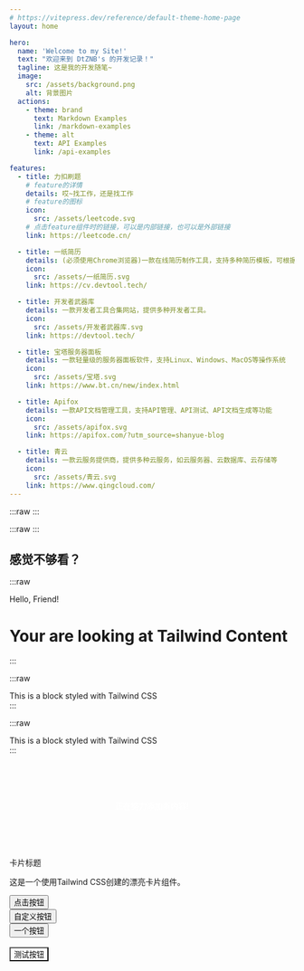 ```yaml
---
# https://vitepress.dev/reference/default-theme-home-page
layout: home

hero:
  name: 'Welcome to my Site!'
  text: "欢迎来到 DtZNB's 的开发记录！"
  tagline: 这是我的开发随笔~
  image:
    src: /assets/background.png
    alt: 背景图片
  actions:
    - theme: brand
      text: Markdown Examples
      link: /markdown-examples
    - theme: alt
      text: API Examples
      link: /api-examples

features:
  - title: 力扣刷题
    # feature的详情
    details: 哎~找工作，还是找工作
    # feature的图标
    icon:
      src: /assets/leetcode.svg
    # 点击feature组件时的链接，可以是内部链接，也可以是外部链接
    link: https://leetcode.cn/

  - title: 一纸简历
    details: (必须使用Chrome浏览器)一款在线简历制作工具，支持多种简历模板，可根据需求进行自定义
    icon:
      src: /assets/一纸简历.svg
    link: https://cv.devtool.tech/

  - title: 开发者武器库
    details: 一款开发者工具合集网站，提供多种开发者工具。
    icon:
      src: /assets/开发者武器库.svg
    link: https://devtool.tech/

  - title: 宝塔服务器面板
    details: 一款轻量级的服务器面板软件，支持Linux、Windows、MacOS等操作系统
    icon:
      src: /assets/宝塔.svg
    link: https://www.bt.cn/new/index.html

  - title: Apifox
    details: 一款API文档管理工具，支持API管理、API测试、API文档生成等功能
    icon:
      src: /assets/apifox.svg
    link: https://apifox.com/?utm_source=shanyue-blog

  - title: 青云
    details: 一款云服务提供商，提供多种云服务，如云服务器、云数据库、云存储等
    icon:
      src: /assets/青云.svg
    link: https://www.qingcloud.com/
---
```


<script setup>
import TsButton from './.vitepress/theme/components/TsButton.vue'
</script>

<Linkcard url="https://vitepress.yiov.top/" title="Vitepress中文搭建教程" description="https://vitepress.yiov.top/" logo="https://vitepress.yiov.top/logo.png"/>

:::raw
<TsButton />
:::

:::raw
<TailwindCard />
:::

## 感觉不够看？
:::raw
<div class="overflow-hidden">
    <div class="max-w-[85rem] mx-auto px-4 sm:px-6 lg:px-8 py-20">
        <div class="relative mx-auto max-w-4xl grid space-y-5 sm:space-y-10">
            <!-- Title -->
            <div class="text-center">
                <p class="text-xs font-semibold text-gray-500 uppercase mb-3">
                    Hello, Friend!
                </p>
                <h1 class="text-3xl text-gray-800 font-bold sm:text-5xl lg:text-6xl lg:leading-tight">
                    Your are looking at <span class="text-blue-500">Tailwind Content</span>
                </h1>
            </div>
        </div>
    </div>
</div>
:::

:::raw
<div class="bg-blue-500 text-white p-4 rounded-lg">
  This is a block styled with Tailwind CSS
</div>
:::

:::raw
<div class="tw:bg-blue-500 tw:text-white tw:p-4 tw:rounded-lg">
  This is a block styled with Tailwind CSS
</div>
:::

<div class="demo1 test-pulse ml-29 shadow-xs">正在努力添加新内容!</div>

<div class="max-w-sm mx-auto my-6 rounded-xl shadow-md overflow-hidden">
  <div class="p-8">
    <div class="text-lg font-medium text-gray-900 mb-2 bg-red-500">卡片标题</div>
    <p class="text-neon-blue interactive-card">
      这是一个使用Tailwind CSS创建的漂亮卡片组件。
    </p>
    <div class="mt-6 flex space-x-4 ">
      <button class="px-4 py-2 !bg-gradient-to-r !from-red-500 !to-gray-400 !dark:from-blue-500">
        点击按钮
      </button>
      <br />
      <button class="!bg-red-500">
        自定义按钮
      </button>
      <br />
      <button class="bg-blue-500 hover:bg-blue-700 text-white font-bold py-2 px-4 rounded ring-3 ring-blue-500">
        一个按钮
      </button>
      <br />
      <br />
      <button class="cs-button text-shadow-lg text-6xl ">
      测试按钮
      </button>
    </div>
  </div>
</div>

<style>
  .demo1 {
    padding: 5rem 2rem;
    background-color: rgb(var(--color-primary));
    color: white;
    font-weight: bold;
    border-radius: 1.5rem;
    text-align: center;
    cursor: pointer;
    transition: all 3.3s ease;
    position: relative;
    overflow: hidden;
  }

  .cs-button {
    background-color: rgb(var(--color-primary));
  }
</style>
